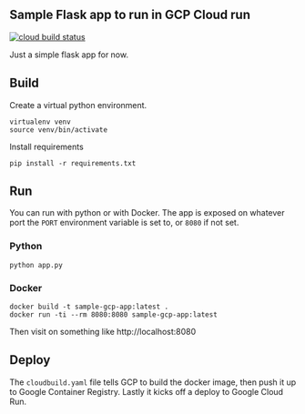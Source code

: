 ## Sample Flask app to run in GCP Cloud run
[![cloud build status](https://storage.googleapis.com/sample-gcp-app-cicd/build/sample-gcp-app-master-badge.svg)](https://github.com/Porkbutts/sample-gcp-app)

Just a simple flask app for now.

## Build
Create a virtual python environment.
```
virtualenv venv
source venv/bin/activate
```

Install requirements
```
pip install -r requirements.txt
```

## Run
You can run with python or with Docker. The app is exposed on whatever port the `PORT` environment variable is set to, or `8080` if not set.

### Python
```
python app.py
```

### Docker
```
docker build -t sample-gcp-app:latest .
docker run -ti --rm 8080:8080 sample-gcp-app:latest
```

Then visit on something like http://localhost:8080

## Deploy
The `cloudbuild.yaml` file tells GCP to build the docker image, then push it up to Google Container Registry.
Lastly it kicks off a deploy to Google Cloud Run.
